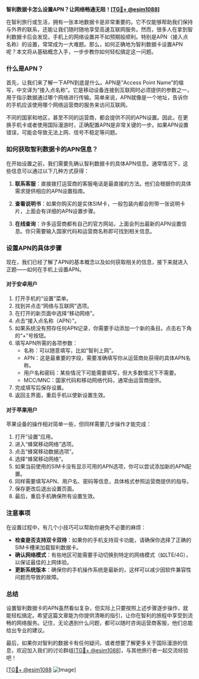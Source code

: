 **智利数据卡怎么设置APN？让网络畅通无阻！[[TG💪+ @esim1088](https://t.me/s/esim1088)]**

在智利旅行或生活，拥有一张本地数据卡是非常重要的。它不仅能够帮助我们保持与外界的联系，还能让我们随时随地享受高速互联网服务。然而，很多人在拿到智利数据卡后会发现，手机上的网络设置并不如预期般顺利。特别是APN（接入点名称）的设置，常常成为一大难题。那么，如何正确地为智利数据卡设置APN呢？本文将从基础概念入手，一步步教你如何轻松搞定这一问题。

### 什么是APN？

首先，让我们来了解一下APN到底是什么。APN是“Access Point Name”的缩写，中文译为“接入点名称”。它是移动设备连接到互联网时必须提供的参数之一，用于指示数据通过哪个网络进行传输。简单来说，APN就像是一个地址，告诉你的手机应该使用哪个网络运营商的服务来访问互联网。

不同的国家和地区，甚至不同的运营商，都会提供不同的APN设置。因此，在更换手机卡或者使用国际漫游时，正确配置APN是非常关键的一步。如果APN设置错误，可能会导致无法上网、信号不稳定等问题。

### 如何获取智利数据卡的APN信息？

在开始设置之前，我们需要先确认智利数据卡的具体APN信息。通常情况下，这些信息可以通过以下几种方式获得：

1. **联系客服**：直接拨打运营商的客服电话是最直接的方法。他们会根据你的具体需求提供相应的APN设置指南。
   
2. **查看说明书**：如果你购买的是实体SIM卡，一般包装内都会附带一张说明卡片，上面会有详细的APN设置步骤。

3. **在线查询**：许多运营商都有自己的官方网站，上面会列出最新的APN设置信息。你只需要输入国家代码和运营商名称即可找到相关信息。

### 设置APN的具体步骤

现在，我们已经了解了APN的基本概念以及如何获取相关的信息，接下来就进入正题——如何在手机上设置APN。

#### 对于安卓用户

1. 打开手机的“设置”菜单。
2. 找到并点击“网络与互联网”选项。
3. 在打开的新页面中选择“移动网络”。
4. 点击“接入点名称（APN）”。
5. 如果系统没有预存任何APN记录，你需要手动添加一个新的条目。点击右下角的“+”号按钮。
6. 填写APN所需的各项参数：
   - 名称：可以随意填写，比如“智利上网”。
   - APN：这是最重要的字段，需要准确填写你从运营商处获得的具体APN名称。
   - 用户名和密码：某些情况下可能需要填写，但大多数情况下不需要。
   - MCC/MNC：国家代码和移动网络代码，通常由运营商提供。
7. 完成填写后保存设置。
8. 返回主界面，重启手机以使新设置生效。

#### 对于苹果用户

苹果设备的操作相对简单一些，但同样需要几步操作才能完成：

1. 打开“设置”应用。
2. 进入“蜂窝移动网络”选项。
3. 点击“蜂窝移动数据选项”。
4. 选择“蜂窝移动网络”。
5. 如果当前使用的SIM卡没有显示可用的APN选项，你可以尝试添加新的APN配置。
6. 同样需要填写APN、用户名、密码等信息，具体格式参照运营商提供的指导。
7. 保存更改后退出设置页面。
8. 最后，重启手机确保所有设置生效。

### 注意事项

在设置过程中，有几个小技巧可以帮助你避免不必要的麻烦：

- **检查是否支持双卡双待**：如果你的手机支持双卡功能，请确保你选择了正确的SIM卡槽来加载智利数据卡。
- **确认网络模式**：有些地区可能需要手动切换到特定的网络模式（如LTE/4G），以保证最佳的上网体验。
- **更新系统版本**：确保你的手机操作系统是最新的，这样可以减少因软件兼容性问题而导致的故障。

### 总结

设置智利数据卡的APN虽然看似复杂，但实际上只要按照上述步骤逐步操作，就能轻松搞定。希望这篇文章能为你提供清晰的指引，让你在智利的旅程中享受到流畅的网络服务。记住，无论遇到什么问题，都可以随时咨询运营商客服，他们总能给出专业的建议。

最后，如果你对智利的数据卡有任何疑问，或者想要了解更多关于国际漫游的信息，欢迎加入我们的讨论群组[[TG💪+ @esim1088](https://t.me/s/esim1088)]，与其他旅行者一起交流经验吧！

[[TG💪+ @esim1088](https://t.me/s/esim1088) ![Image](https://i.postimg.cc/4NQfJmqS/Snipaste-2025-05-13-00-14-12.png)]